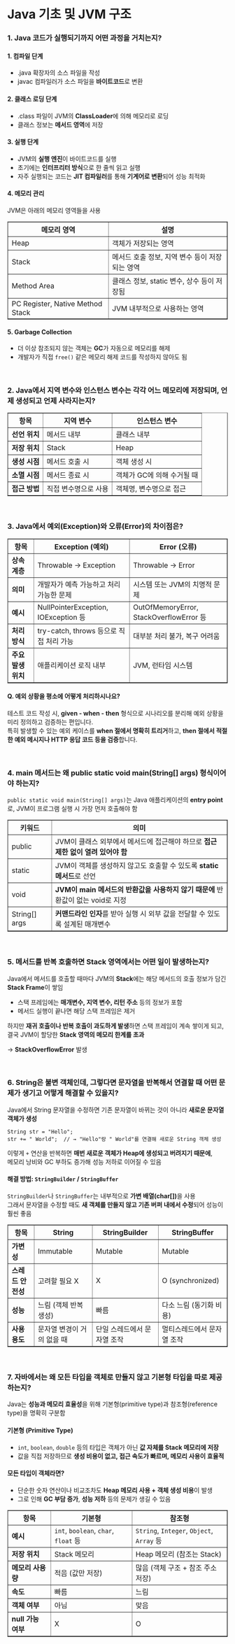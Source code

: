 # Java 기초 및 JVM 구조
### 1. Java 코드가 실행되기까지 어떤 과정을 거치는지?
<h4>1. 컴파일 단계</h4>
<ul>
  <li>.java 확장자의 소스 파일을 작성</li>
  <li>javac 컴파일러가 소스 파일을 <strong>바이트코드</strong>로 변환</li>
</ul>

<h4>2. 클래스 로딩 단계</h4>
<ul>
  <li>.class 파일이 JVM의 <strong>ClassLoader</strong>에 의해 메모리로 로딩</li>
  <li>클래스 정보는 <strong>메서드 영역</strong>에 저장</li>
</ul>

<h4>3. 실행 단계</h4>
<ul>
  <li>JVM의 <strong>실행 엔진</strong>이 바이트코드를 실행</li>
  <li>초기에는 <strong>인터프리터 방식</strong>으로 한 줄씩 읽고 실행</li>
  <li>자주 실행되는 코드는 <strong>JIT 컴파일러</strong>를 통해 <strong>기계어로 변환</strong>되어 성능 최적화</li>
</ul>

<h4>4. 메모리 관리</h4>
<p>JVM은 아래의 메모리 영역들을 사용</p>

<table border="1" cellspacing="0" cellpadding="6">
  <thead>
    <tr>
      <th>메모리 영역</th>
      <th>설명</th>
    </tr>
  </thead>
  <tbody>
    <tr>
      <td>Heap</td>
      <td>객체가 저장되는 영역</td>
    </tr>
    <tr>
      <td>Stack</td>
      <td>메서드 호출 정보, 지역 변수 등이 저장되는 영역</td>
    </tr>
    <tr>
      <td>Method Area</td>
      <td>클래스 정보, static 변수, 상수 등이 저장됨</td>
    </tr>
    <tr>
      <td>PC Register, Native Method Stack</td>
      <td>JVM 내부적으로 사용하는 영역</td>
    </tr>
  </tbody>
</table>

<h4>5. Garbage Collection</h4>
<ul>
  <li>더 이상 참조되지 않는 객체는 <strong>GC</strong>가 자동으로 메모리를 해제</li>
  <li>개발자가 직접 <code>free()</code> 같은 메모리 해제 코드를 작성하지 않아도 됨</li>
</ul>

<br/>

### 2. Java에서 지역 변수와 인스턴스 변수는 각각 어느 메모리에 저장되며, 언제 생성되고 언제 사라지는지?
<table border="1" cellspacing="0" cellpadding="6">
  <thead>
    <tr>
      <th>항목</th>
      <th>지역 변수</th>
      <th>인스턴스 변수</th>
    </tr>
  </thead>
  <tbody>
    <tr>
      <td><strong>선언 위치</strong></td>
      <td>메서드 내부</td>
      <td>클래스 내부</td>
    </tr>
    <tr>
      <td><strong>저장 위치</strong></td>
      <td>Stack</td>
      <td>Heap</td>
    </tr>
    <tr>
      <td><strong>생성 시점</strong></td>
      <td>메서드 호출 시</td>
      <td>객체 생성 시</td>
    </tr>
    <tr>
      <td><strong>소멸 시점</strong></td>
      <td>메서드 종료 시</td>
      <td>객체가 GC에 의해 수거될 때</td>
    </tr>
    <tr>
      <td><strong>접근 방법</strong></td>
      <td>직접 변수명으로 사용</td>
      <td>객체명, 변수명으로 접근</td>
    </tr>
  </tbody>
</table>

<br/>

### 3. Java에서 예외(Exception)와 오류(Error)의 차이점은?
<table border="1" cellspacing="0" cellpadding="6">
  <thead>
    <tr>
      <th>항목</th>
      <th>Exception (예외)</th>
      <th>Error (오류)</th>
    </tr>
  </thead>
  <tbody>
    <tr>
      <td><strong>상속 계층</strong></td>
      <td>Throwable → Exception</td>
      <td>Throwable → Error</td>
    </tr>
    <tr>
      <td><strong>의미</strong></td>
      <td>개발자가 예측 가능하고 처리 가능한 문제</td>
      <td>시스템 또는 JVM의 치명적 문제</td>
    </tr>
    <tr>
      <td><strong>예시</strong></td>
      <td>NullPointerException, IOException 등</td>
      <td>OutOfMemoryError, StackOverflowError 등</td>
    </tr>
    <tr>
      <td><strong>처리 방식</strong></td>
      <td>try-catch, throws 등으로 직접 처리 가능</td>
      <td>대부분 처리 불가, 복구 어려움</td>
    </tr>
    <tr>
      <td><strong>주요 발생 위치</strong></td>
      <td>애플리케이션 로직 내부</td>
      <td>JVM, 런타임 시스템</td>
    </tr>
  </tbody>
</table>

<h4>Q. 예외 상황을 평소에 어떻게 처리하시나요?</h4>
<p>
  테스트 코드 작성 시, <strong>given - when - then</strong> 형식으로 시나리오를 분리해 예외 상황을 미리 정의하고 검증하는 편입니다.<br />
  특히 발생할 수 있는 예외 케이스를 <strong>when 절에서 명확히 트리거</strong>하고, <strong>then 절에서 적절한 예외 메시지나 HTTP 응답 코드 등을 검증</strong>합니다.
</p>

<br/>

### 4. main 메서드는 왜 public static void main(String[] args) 형식이어야 하는지?
<p><code>public static void main(String[] args)</code>는 Java 애플리케이션의 <strong>entry point</strong>로, JVM이 프로그램 실행 시 가장 먼저 호출해야 함</p>
<table border="1" cellspacing="0" cellpadding="6">
  <thead>
    <tr>
      <th>키워드</th>
      <th>의미</th>
    </tr>
  </thead>
  <tbody>
    <tr>
      <td>public</td>
      <td>JVM이 클래스 외부에서 메서드에 접근해야 하므로 <strong>접근 제한 없이 열려 있어야 함</strong></td>
    </tr>
    <tr>
      <td>static</td>
      <td>JVM이 객체를 생성하지 않고도 호출할 수 있도록 <strong>static 메서드</strong>로 선언</td>
    </tr>
    <tr>
      <td>void</td>
      <td><strong>JVM이 main 메서드의 반환값을 사용하지 않기 때문에</strong> 반환값이 없는 void로 지정</td>
    </tr>
    <tr>
      <td>String[] args</td>
      <td><strong>커맨드라인 인자</strong>를 받아 실행 시 외부 값을 전달할 수 있도록 설계된 매개변수</td>
    </tr>
  </tbody>
</table>

<br/>

### 5. 메서드를 반복 호출하면 Stack 영역에서는 어떤 일이 발생하는지?
<p>
Java에서 메서드를 호출할 때마다 JVM의 <strong>Stack</strong>에는 해당 메서드의 호출 정보가 담긴 <strong>Stack Frame</strong>이 쌓임
</p>

<ul>
  <li>스택 프레임에는 <strong>매개변수, 지역 변수, 리턴 주소</strong> 등의 정보가 포함</li>
  <li>메서드 실행이 끝나면 해당 스택 프레임은 제거</li>
</ul>

<p>
하지만 <strong>재귀 호출이나 반복 호출이 과도하게 발생</strong>하면 스택 프레임이 계속 쌓이게 되고,<br />
결국 JVM이 할당한 <strong>Stack 영역의 메모리 한계를 초과</strong>
</p>

<p>
→ <strong>StackOverflowError</strong> 발생
</p>

<br/>

### 6. String은 불변 객체인데, 그렇다면 문자열을 반복해서 연결할 때 어떤 문제가 생기고 어떻게 해결할 수 있을지?
<p>
Java에서 String 문자열을 수정하면 기존 문자열이 바뀌는 것이 아니라 <strong>새로운 문자열 객체가 생성</strong></p>

<pre><code>String str = "Hello";
str += " World";  // → "Hello"랑 " World"를 연결해 새로운 String 객체 생성</code></pre>

<p>
이렇게 <code>+</code> 연산을 반복하면 <strong>매번 새로운 객체가 Heap에 생성되고 버려지기 때문에</strong>,<br />
메모리 낭비와 GC 부하도 증가해 성능 저하로 이어질 수 있음
</p>

<h4>해결 방법: <code>StringBuilder</code> / <code>StringBuffer</code></h4>
<p>
<code>StringBuilder</code>나 <code>StringBuffer</code>는 내부적으로 <strong>가변 배열(char[])</strong>을 사용<br />
그래서 문자열을 수정할 때도 <strong>새 객체를 만들지 않고 기존 버퍼 내에서 수정</strong>되어 성능이 훨씬 좋음
</p>
<table border="1" cellspacing="0" cellpadding="6">
  <thead>
    <tr>
      <th>항목</th>
      <th>String</th>
      <th>StringBuilder</th>
      <th>StringBuffer</th>
    </tr>
  </thead>
  <tbody>
    <tr>
      <td><strong>가변성</strong></td>
      <td>Immutable</td>
      <td>Mutable</td>
      <td>Mutable</td>
    </tr>
    <tr>
      <td><strong>스레드 안전성</strong></td>
      <td>고려할 필요 X</td>
      <td>X</td>
      <td>O (synchronized)</td>
    </tr>
    <tr>
      <td><strong>성능</strong></td>
      <td>느림 (객체 반복 생성)</td>
      <td>빠름</td>
      <td>다소 느림 (동기화 비용)</td>
    </tr>
    <tr>
      <td><strong>사용 용도</strong></td>
      <td>문자열 변경이 거의 없을 때</td>
      <td>단일 스레드에서 문자열 조작</td>
      <td>멀티스레드에서 문자열 조작</td>
    </tr>
  </tbody>
</table>

<br/>

### 7. 자바에서는 왜 모든 타입을 객체로 만들지 않고 기본형 타입을 따로 제공하는지?
<p>
Java는 <strong>성능과 메모리 효율성</strong>을 위해 기본형(primitive type)과 참조형(reference type)을 명확히 구분함
</p>

<h4>기본형 (Primitive Type)</h4>
<ul>
  <li><code>int</code>, <code>boolean</code>, <code>double</code> 등의 타입은 객체가 아닌 <strong>값 자체를 Stack 메모리에 저장</strong></li>
  <li>값을 직접 저장하므로 <strong>생성 비용이 없고, 접근 속도가 빠르며, 메모리 사용이 효율적</strong></li>
</ul>

<h4>모든 타입이 객체라면?</h4>
<ul>
  <li>단순한 숫자 연산이나 비교조차도 <strong>Heap 메모리 사용 + 객체 생성 비용</strong>이 발생</li>
  <li>그로 인해 <strong>GC 부담 증가</strong>, <strong>성능 저하</strong> 등의 문제가 생길 수 있음</li>
</ul>

<table border="1" cellspacing="0" cellpadding="6">
  <thead>
    <tr>
      <th>항목</th>
      <th>기본형</th>
      <th>참조형</th>
    </tr>
  </thead>
  <tbody>
    <tr>
      <td><strong>예시</strong></td>
      <td><code>int</code>, <code>boolean</code>, <code>char</code>, <code>float</code> 등</td>
      <td><code>String</code>, <code>Integer</code>, <code>Object</code>, <code>Array</code> 등</td>
    </tr>
    <tr>
      <td><strong>저장 위치</strong></td>
      <td>Stack 메모리</td>
      <td>Heap 메모리 (참조는 Stack)</td>
    </tr>
    <tr>
      <td><strong>메모리 사용량</strong></td>
      <td>적음 (값만 저장)</td>
      <td>많음 (객체 구조 + 참조 주소 저장)</td>
    </tr>
    <tr>
      <td><strong>속도</strong></td>
      <td>빠름</td>
      <td>느림</td>
    </tr>
    <tr>
      <td><strong>객체 여부</strong></td>
      <td>아님</td>
      <td>맞음</td>
    </tr>
    <tr>
      <td><strong>null 가능 여부</strong></td>
      <td>X</td>
      <td>O</td>
    </tr>
  </tbody>
</table>